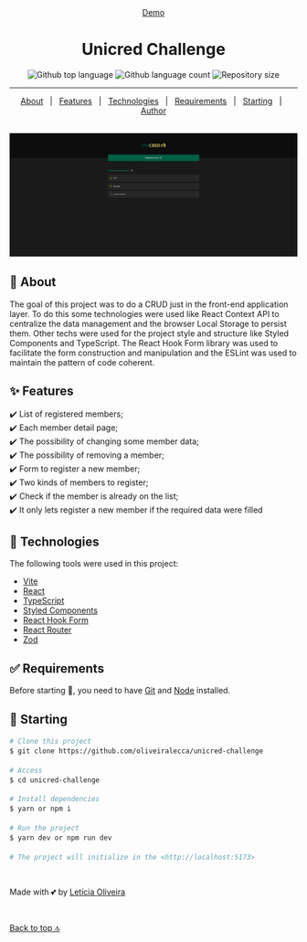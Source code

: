 <div align="center" id="top"> 
  <a href="https://unicred-challenge.vercel.app/">Demo</a>
</div>

<h1 align="center">Unicred Challenge</h1>

<p align="center">
  <img alt="Github top language" src="https://img.shields.io/github/languages/top/oliveiralecca/unicred-challenge?color=56BEB8">

  <img alt="Github language count" src="https://img.shields.io/github/languages/count/oliveiralecca/unicred-challenge?color=56BEB8">

  <img alt="Repository size" src="https://img.shields.io/github/repo-size/oliveiralecca/unicred-challenge?color=56BEB8">
</p>

<hr>

<p align="center">
  <a href="#dart-about">About</a> &#xa0; | &#xa0; 
  <a href="#sparkles-features">Features</a> &#xa0; | &#xa0;
  <a href="#rocket-technologies">Technologies</a> &#xa0; | &#xa0;
  <a href="#white_check_mark-requirements">Requirements</a> &#xa0; | &#xa0;
  <a href="#checkered_flag-starting">Starting</a> &#xa0; | &#xa0;
  <a href="https://github.com/oliveiralecca" target="_blank">Author</a>
</p>

<br>

<img src="./.github/challenge-home.png" alt="CRUD home screen with some members registered" />

## :dart: About ##

The goal of this project was to do a CRUD just in the front-end application layer. To do this some technologies were used like React Context API to centralize the data management and the browser Local Storage to persist them. Other techs were used for the project style and structure like Styled Components and TypeScript. The React Hook Form library was used to facilitate the form construction and manipulation and the ESLint was used to maintain the pattern of code coherent. 

## :sparkles: Features ##

:heavy_check_mark: List of registered members;\
:heavy_check_mark: Each member detail page;\
:heavy_check_mark: The possibility of changing some member data;\
:heavy_check_mark: The possibility of removing a member;\
:heavy_check_mark: Form to register a new member;\
:heavy_check_mark: Two kinds of members to register;\
:heavy_check_mark: Check if the member is already on the list;\
:heavy_check_mark: It only lets register a new member if the required data were filled

## :rocket: Technologies ##

The following tools were used in this project:

- [Vite](https://vitejs.dev/)
- [React](https://pt-br.reactjs.org/)
- [TypeScript](https://www.typescriptlang.org/)
- [Styled Components](https://styled-components.com/)
- [React Hook Form](https://react-hook-form.com/)
- [React Router](https://reactrouter.com/en/main)
- [Zod](https://zod.dev/)

## :white_check_mark: Requirements ##

Before starting :checkered_flag:, you need to have [Git](https://git-scm.com) and [Node](https://nodejs.org/en/) installed.

## :checkered_flag: Starting ##

```bash
# Clone this project
$ git clone https://github.com/oliveiralecca/unicred-challenge

# Access
$ cd unicred-challenge

# Install dependencies
$ yarn or npm i

# Run the project
$ yarn dev or npm run dev

# The project will initialize in the <http://localhost:5173>
```

&#xa0;

Made with 💕 by <a href="https://github.com/oliveiralecca" target="_blank">Letícia Oliveira</a>

&#xa0;

<a href="#top">Back to top 🔝</a>
